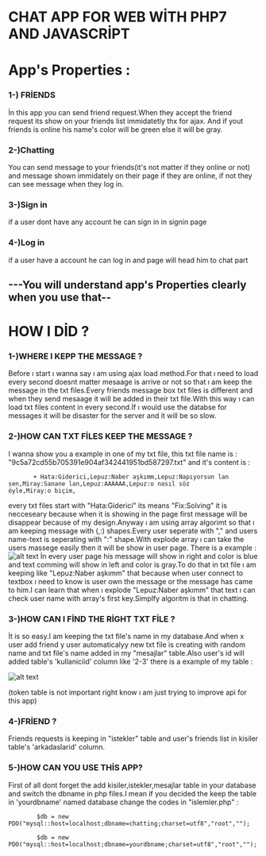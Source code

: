 # CHAT APP FOR WEB WİTH PHP7 AND JAVASCRİPT
   # App's Properties :
###   1-) FRİENDS
  İn this app you can send friend request.When they accept the friend request its show on your friends list immidatetly thx for ajax.
  And if yout friends is online his name's color will be green else it will be gray.
  
  ### 2-)Chatting
   You can send message to your friends(it's not matter if they online or not) and message shown immidately on their page if they are
   online, if not they can see message when they log in.
    
   ### 3-)Sign in 
   if a user dont have any account he can sign in in signin page
   
   ### 4-)Log in
   if a user have a account he can log in and page will head him to chat part
   ## ---You will understand app's Properties clearly when you use that--
   
   # HOW I DİD ?
   
  ### 1-)WHERE I KEPP THE MESSAGE ?
   Before ı start ı wanna say ı am using ajax load method.For that ı need to load every second doesnt matter mesaage is arrive or not
    so that ı am keep the message in the txt files.Every friends message box txt files is different and when they send mesaage it will
    be added in their txt file.With this way ı can load txt files content in every second.İf ı would use the databse for messages it
    will be disaster for the server and it will be so slow.
    
  ### 2-)HOW CAN TXT FİLES KEEP THE MESSAGE ?
   I wanna show you a example in one of my txt file, 
         this txt file name is : "9c5a72cd55b705391e904af342441951bd587297.txt" and it's content is :
                        
           + Hata:Giderici,Lepuz:Naber aşkımm,Lepuz:Napıyorsun lan sen,Miray:Sanane lan,Lepuz:AAAAAA,Lepuz:o nasıl söz                              öyle,Miray:o biçim,
                      
 every txt files start with "Hata:Giderici" its means "Fix:Solving" it is necceseary because when it is showing in the page first message will be disappear because of my design.Anyway ı am using array algorimt so that ı am keeping message with (,:) shapes.Every user seperate with "," and users name-text is seperating with ":" shape.With explode array ı can take the users massege easily then it will be show in user page.
 There is a example : 
         ![alt text](https://github.com/Lepuz-coder/chat/blob/master/example.png)
  İn every user page his message will show in right and color is blue and text comming will show in left and color is gray.To do that in txt file ı am keeping like  "Lepuz:Naber aşkımm" that because when user connect to textbox ı need to know is user own the message or the message has came to him.I can learn that when ı explode "Lepuz:Naber aşkımm" that text ı can check user name with array's first key.Simplfy algoritm is that in chatting.
  
  ### 3-)HOW CAN I FİND THE RİGHT TXT FİLE ?
   İt is so easy.I am keeping the txt file's name in my database.And when x user add friend y user automaticalyy new txt file is creating with random name and txt file's name added in my "mesajlar" table.Also user's id will added table's 'kullaniciid' column like '2-3' there is a example of my table : 
   
  ![alt text](https://github.com/Lepuz-coder/chat/blob/master/example2.png)
  
  (token table is not important right know ı am just trying to improve api for this app)

   ### 4-)FRİEND ? 
   Friends requests is keeping in "istekler" table and user's friends list in kisiler table's 'arkadaslarid' column.
   
   ### 5-)HOW CAN YOU USE THİS APP?
   First of all dont forget the add kisiler,istekler,mesajlar table in your database and switch the dbname in php files.I mean if you decided the keep the table in 'yourdbname' named database change the codes in "islemler.php" :
   
            $db = new PDO("mysql::host=localhost;dbname=chatting;charset=utf8","root","");
            
            $db = new PDO("mysql::host=localhost;dbname=yourdbname;charset=utf8","root","");
   
            
 
    
